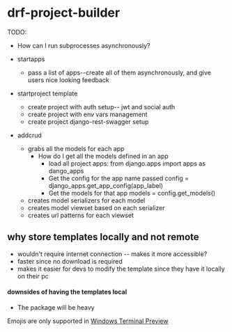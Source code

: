 # drf-project-builder
TODO: 
- How can I run subprocesses asynchronously?
- startapps
    - pass a list of apps--create all of them asynchronously, and give users nice looking feedback
- startproject template
  - create project with auth setup-- jwt and social auth
  - create project with env vars management
  - create project django-rest-swagger setup

- addcrud
  - grabs all the models for each app
    - How do I get all the models defined in an app
        - load all project apps: from django.apps import apps as dango_apps
        - Get the config for the app name passed config = django_apps.get_app_config(app_label)
        - Get the models for that app models = config.get_models()
  - creates model serializers for each model
  - creates model viewset based on each serializer
  - creates url patterns for each viewset

 ## why store templates locally and not remote
 - wouldn't require internet connection -- makes it more accessible?
 - faster since no download is required
 - makes it easier for devs to modify the template since they have it locally on their pc

 #### downsides of having the templates local
 - The package will be heavy

 Emojis are only supported in [Windows Terminal Preview](https://www.microsoft.com/en-us/p/windows-terminal-preview/9n8g5rfz9xk3?activetab=pivot:overviewtab)
